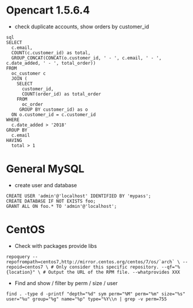 Opencart 1.5.6.4
================

* check duplicate accounts, show orders by customer_id

```
sql
SELECT 
  c.email, 
  COUNT(c.customer_id) as total, 
  GROUP_CONCAT(CONCAT(o.customer_id, ' - ', c.email, ' - ', c.date_added, ' - ', total_order)) 
FROM 
  oc_customer c 
  JOIN (
    SELECT 
      customer_id, 
      COUNT(order_id) as total_order 
    FROM 
      oc_order 
     GROUP BY customer_id) as o 
  ON o.customer_id = c.customer_id 
WHERE 
  c.date_added > '2018' 
GROUP BY 
  c.email 
HAVING 
  total > 1
```


General MySQL
=============

* create user and database

```
CREATE USER 'admin'@'localhost' IDENTIFIED BY 'mypass';
CREATE DATABASE IF NOT EXISTS foo;
GRANT ALL ON foo.* TO 'admin'@'localhost';
```


CentOS
======

* Check with packages provide libs

```
repoquery --repofrompath=centos7,http://mirror.centos.org/centos/7/os/`arch` \ --repoid=centos7 \ # Only consider this specific repository. --qf="%{location}" \ # Output the URL of the RPM file. --whatprovides XXX
```

* Find and show / filter by perm / size /  user

```
find . -type d -printf "depth="%d" sym perm="%M" perm="%m" size="%s" user="%u" group="%g" name="%p" type="%Y\\n | grep -v perm=755
```
